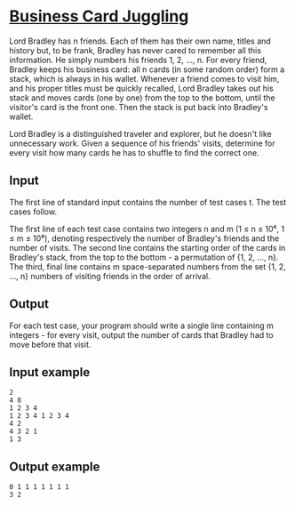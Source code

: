 # [Business Card Juggling](https://www.e-olymp.com/en/contests/9571/problems/83970)
Lord Bradley has n friends. Each of them has their own name, titles and history but, to be frank, Bradley has never cared to remember all this information. He simply numbers his friends 1, 2, ..., n. For every friend, Bradley keeps his business card: all n cards (in some random order) form a stack, which is always in his wallet. Whenever a friend comes to visit him, and his proper titles must be quickly recalled, Lord Bradley takes out his stack and moves cards (one by one) from the top to the bottom, until the visitor's card is the front one. Then the stack is put back into Bradley's wallet.

Lord Bradley is a distinguished traveler and explorer, but he doesn't like unnecessary work. Given a sequence of his friends' visits, determine for every visit how many cards he has to shuffle to find the correct one.

## Input
The first line of standard input contains the number of test cases t. The test cases follow.

The first line of each test case contains two integers n and m (1 ≤ n ≤ 10⁶, 1 ≤ m ≤ 10⁶), denoting respectively the number of Bradley's friends and the number of visits. The second line contains the starting order of the cards in Bradley's stack, from the top to the bottom - a permutation of {1, 2, ..., n}. The third, final line contains m space-separated numbers from the set {1, 2, ..., n} numbers of visiting friends in the order of arrival.

## Output
For each test case, your program should write a single line containing m integers - for every visit, output the number of cards that Bradley had to move before that visit.

## Input example
```
2
4 8
1 2 3 4
1 2 3 4 1 2 3 4
4 2
4 3 2 1
1 3
```

## Output example
```
0 1 1 1 1 1 1 1
3 2
```
